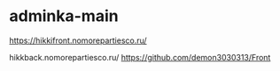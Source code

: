 # adminka-main
 
https://hikkifront.nomorepartiesco.ru/


hikkback.nomorepartiesco.ru/
https://github.com/demon3030313/Front
